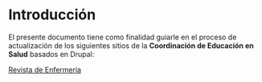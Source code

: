 # Introducción

El presente documento tiene como finalidad guiarle en el proceso de actualización de los siguientes sitios de la **Coordinación de Educación en Salud** basados en Drupal:

[Revista de Enfermeria](http://revistaenfermeria.imss.gob.mx)